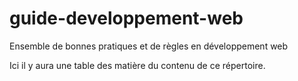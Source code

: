 # guide-developpement-web
Ensemble de bonnes pratiques et de règles en développement web

Ici il y aura une table des matière du contenu de ce répertoire.
